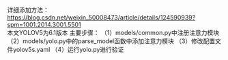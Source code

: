 详细添加方法：https://blog.csdn.net/weixin_50008473/article/details/124590939?spm=1001.2014.3001.5501  
本文YOLOV5为6.1版本
主要步骤：
（1）models/common.py中注册注意力模块
（2）models/yolo.py中的parse_model函数中添加注意力模块
（3）修改配置文件yolov5s.yaml
（4）运行yolo.py进行验证
